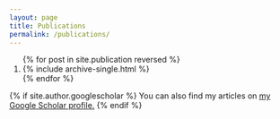 ```yaml
---
layout: page
title: Publications
permalink: /publications/
---
```


<ol>
{% for post in site.publication reversed %}
  <li>{% include archive-single.html %}</li>
{% endfor %}
</ol>

{% if site.author.googlescholar %}
  You can also find my articles on <u><a href="{{site.author.googlescholar}}">my Google Scholar profile</a>.</u>
{% endif %}